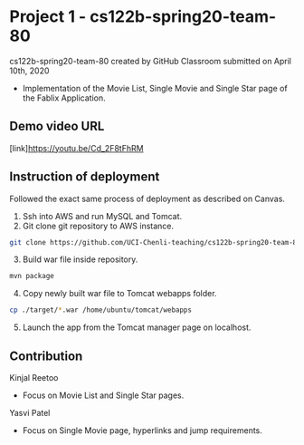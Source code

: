 # Project 1 - cs122b-spring20-team-80 
cs122b-spring20-team-80 created by GitHub Classroom
submitted on April 10th, 2020

- Implementation of the Movie List, Single Movie and Single Star page of the Fablix Application.

## Demo video URL

[link]https://youtu.be/Cd_2F8tFhRM


## Instruction of deployment

Followed the exact same process of deployment as described on Canvas. 

  1. Ssh into AWS and run MySQL and Tomcat.
  2. Git clone git repository to AWS instance.
  
```bash
git clone https://github.com/UCI-Chenli-teaching/cs122b-spring20-team-80.git
```
  3. Build war file inside repository.
  
```bash
mvn package
```
  4. Copy newly built war file to Tomcat webapps folder.
```bash
cp ./target/*.war /home/ubuntu/tomcat/webapps
```
  5. Launch the app from the Tomcat manager page on localhost.

## Contribution

Kinjal Reetoo 
  - Focus on Movie List and Single Star pages.

Yasvi Patel 
  - Focus on Single Movie page, hyperlinks and jump requirements.
  

